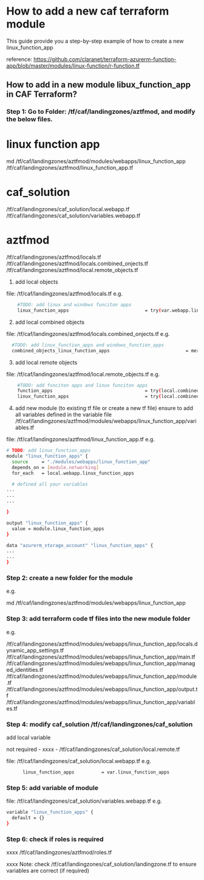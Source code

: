 # How to add a new caf terraform module

This guide provide you a step-by-step example of how to create a new linux_function_app

reference:
https://github.com/claranet/terraform-azurerm-function-app/blob/master/modules/linux-function/r-function.tf

## How to add in a new module libux_function_app in CAF Terraform?

### Step 1: Go to Folder: /tf/caf/landingzones/aztfmod, and modify the below files.


# linux function app
md /tf/caf/landingzones/aztfmod/modules/webapps/linux_function_app
/tf/caf/landingzones/aztfmod/linux_function_app.tf

# caf_solution
/tf/caf/landingzones/caf_solution/local.webapp.tf
/tf/caf/landingzones/caf_solution/variables.webapp.tf

# aztfmod
/tf/caf/landingzones/aztfmod/locals.tf
/tf/caf/landingzones/aztfmod/locals.combined_onjects.tf
/tf/caf/landingzones/aztfmod/local.remote_objects.tf


1. add local objects

file: /tf/caf/landingzones/aztfmod/locals.tf 
e.g.
```bash
    #TODO: add linux and windows funciton apps
    linux_function_apps                            = try(var.webapp.linux_function_apps, {})
```

2. add local combined objects

file: /tf/caf/landingzones/aztfmod/locals.combined_onjects.tf
e.g.
```bash
  #TODO: add linux_function_apps and windows_function_apps
  combined_objects_linux_function_apps                            = merge(tomap({ (local.client_config.landingzone_key) = module.linux_function_apps }), try(var.remote_objects.linux_function_apps, {}))
```

3. add local remote objects

file: /tf/caf/landingzones/aztfmod/local.remote_objects.tf
e.g.
```bash
    #TODO: add funciton apps and linux funciton apps
    function_apps                                  = try(local.combined_objects_function_apps, null)
    linux_function_apps                            = try(local.combined_objects_linux_function_apps, null)
```

4. add new module (to existing tf file or create a new tf file)
ensure to add all variables defined in the variable file /tf/caf/landingzones/aztfmod/modules/webapps/linux_function_app/variables.tf 

file: /tf/caf/landingzones/aztfmod/linux_function_app.tf
e.g.
```bash
# TODO: add linux_function_apps
module "linux_function_apps" {
  source     = "./modules/webapps/linux_function_app"
  depends_on = [module.networking]
  for_each   = local.webapp.linux_function_apps

  # defined all your variables 
...
...
...

}

output "linux_function_apps" {
  value = module.linux_function_apps
}

data "azurerm_storage_account" "linux_function_apps" {
...
...
}
```

### Step 2: create a new folder for the module 
e.g.

md /tf/caf/landingzones/aztfmod/modules/webapps/linux_function_app

### Step 3: add terraform code tf files into the new module folder
e.g.

/tf/caf/landingzones/aztfmod/modules/webapps/linux_function_app/locals.dynamic_app_settings.tf
/tf/caf/landingzones/aztfmod/modules/webapps/linux_function_app/main.tf
/tf/caf/landingzones/aztfmod/modules/webapps/linux_function_app/managed_identities.tf
/tf/caf/landingzones/aztfmod/modules/webapps/linux_function_app/module.tf
/tf/caf/landingzones/aztfmod/modules/webapps/linux_function_app/output.tf
/tf/caf/landingzones/aztfmod/modules/webapps/linux_function_app/variables.tf

### Step 4: modify caf_solution /tf/caf/landingzones/caf_solution
add local variable

not required - xxxx - /tf/caf/landingzones/caf_solution/local.remote.tf

file: /tf/caf/landingzones/caf_solution/local.webapp.tf
e.g.
```bash
      linux_function_apps          = var.linux_function_apps
```

### Step 5: add variable of module 

file: /tf/caf/landingzones/caf_solution/variables.webapp.tf
e.g.
```bash
variable "linux_function_apps" {
  default = {}
}
```

### Step 6: check if roles is required
xxxx /tf/caf/landingzones/aztfmod/roles.tf


xxxx Note: check /tf/caf/landingzones/caf_solution/landingzone.tf to ensure variables are correct (if required)